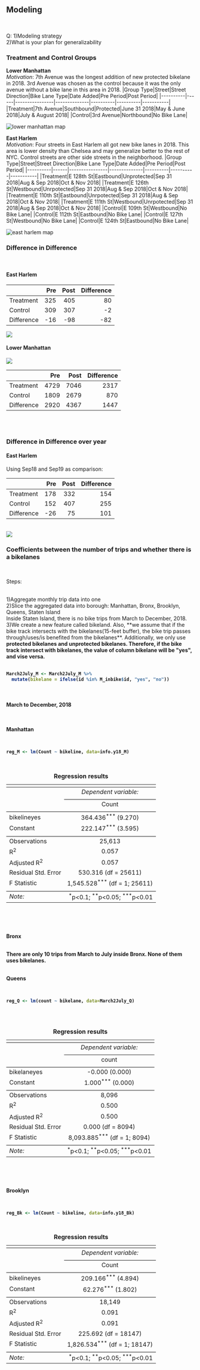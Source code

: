 ## Modeling

<br>

Q:
1)Modeling strategy <br>
2)What is your plan for generalizability

### Treatment and Control Groups

**Lower Manhattan** <br>
*Motivation*: 7th Avenue was the longest addition of new protected bikelane in 2018. 
3rd Avenue was chosen as the control because it was the only avenue without a bike lane in this area in 2018.
|Group Type|Street|Street Direction|Bike Lane Type|Date Added|Pre Period|Post Period|
|----------|------|----------------|--------------|----------|----------|-----------|
|Treatment|7th Avenue|Southbound|Protected|June 31 2018|May & June 2018|July & August 2018|
|Control|3rd Avenue|Northbound|No Bike Lane|

![lower manhattan map](images/downtown_chosenlanes_1.png)

**East Harlem** <br>
*Motivation*: Four streets in East Harlem all got new bike lanes in 2018. This area is lower density than Chelsea and may generalize better to the rest of NYC. Control streets are other side streets in the neighborhood. 
|Group Type|Street|Street Direction|Bike Lane Type|Date Added|Pre Period|Post Period|
|----------|------|----------------|--------------|----------|----------|-----------|
|Treatment|E 128th St|Eastbound|Unprotected|Sep 31 2018|Aug & Sep 2018|Oct & Nov 2018|
|Treatment|E 126th St|Westbound|Unrpotected|Sep 31 2018|Aug & Sep 2018|Oct & Nov 2018|
|Treatment|E 110th St|Eastbound|Unrpotected|Sep 31 2018|Aug & Sep 2018|Oct & Nov 2018|
|Treatment|E 111th St|Westbound|Unrpotected|Sep 31 2018|Aug & Sep 2018|Oct & Nov 2018|
|Control|E 109th St|Westbound|No Bike Lane|
|Control|E 112th St|Eastbound|No Bike Lane|
|Control|E 127th St|Westbound|No Bike Lane|
|Control|E 124th St|Eastbound|No Bike Lane|

![east harlem map](images/eharlem_chosenlanes_1.png)

### Difference in Difference

<br>

#### East Harlem


|         | Pre   |  Post   |   Difference  |
|---------|------:|--------:|--------------:|
|Treatment|  325  |    405  |            	80|
|Control  |  309  |    307  |            -2 |
|Difference|	-16 |     -98 |            -82|


<img src="https://github.com/kateesutt/practicum-nycdot/blob/main/images/eh_diff.jpeg">

#### Lower Manhattan

<img src="https://github.com/kateesutt/practicum-nycdot/blob/main/images/diff%20in%20diff.png">

|         | Pre   |  Post   |   Difference  |
|---------|------:|--------:|--------------:|
|Treatment|  4729  |    7046  |            	2317|
|Control  |  1809  |    2679  |              870|
|Difference|	2920 |     4367 |             1447|



<br>
<br>

### Difference in Difference over year


#### East Harlem

Using Sep18 and Sep19 as comparison:


|         | Pre   |  Post   |   Difference  |
|---------|------:|--------:|--------------:|
|Treatment|  178  |    332  |            154|
|Control  |  152  |    407  |            255|
|Difference|	-26 |      75 |            101|

<br>
<img src="https://github.com/kateesutt/practicum-nycdot/blob/main/images/eh_Diff1819.jpeg">



### Coefficients between the number of trips and whether there is a bikelanes

<br>

Steps:

<br>
1)Aggregate monthly trip data into one
<br>
2)Slice the aggregated data into borough: Manhattan, Bronx, Brooklyn, Queens, Staten Island
<br> Inside Staten Island, there is no bike trips from March to December, 2018.
<br>
3)We create a new feature called bikeland. Also, **we assume that if the bike track intersects with the bikelanes(15-feet buffer), the bike trip passes through/uses/is benefited from the bikelanes**. Additionally, we only use <b>protected bikelanes<b> and <b>unprotected bikelanes</b>. Therefore, if the bike track intersect with bikelanes, the value of column bikelane will be "yes", and vise versa.
<br>
<br>

```r
March2July_M <- March2July_M %>%
  mutate(bikelane = ifelse(id %in% M_inbike$id, "yes", "no"))
```

<br>

#### March to December, 2018

<br>

**Manhattan**

<br>

```r
reg_M <- lm(Count ~ bikeline, data=info.y18_M)
```

<br>


<table style="text-align:center"><caption><strong>Regression results</strong></caption>
<tr><td colspan="2" style="border-bottom: 1px solid black"></td></tr><tr><td style="text-align:left"></td><td><em>Dependent variable:</em></td></tr>
<tr><td></td><td colspan="1" style="border-bottom: 1px solid black"></td></tr>
<tr><td style="text-align:left"></td><td>Count</td></tr>
<tr><td colspan="2" style="border-bottom: 1px solid black"></td></tr><tr><td style="text-align:left">bikelineyes</td><td>364.436<sup>***</sup> (9.270)</td></tr>
<tr><td style="text-align:left">Constant</td><td>222.147<sup>***</sup> (3.595)</td></tr>
<tr><td colspan="2" style="border-bottom: 1px solid black"></td></tr><tr><td style="text-align:left">Observations</td><td>25,613</td></tr>
<tr><td style="text-align:left">R<sup>2</sup></td><td>0.057</td></tr>
<tr><td style="text-align:left">Adjusted R<sup>2</sup></td><td>0.057</td></tr>
<tr><td style="text-align:left">Residual Std. Error</td><td>530.316 (df = 25611)</td></tr>
<tr><td style="text-align:left">F Statistic</td><td>1,545.528<sup>***</sup> (df = 1; 25611)</td></tr>
<tr><td colspan="2" style="border-bottom: 1px solid black"></td></tr><tr><td style="text-align:left"><em>Note:</em></td><td style="text-align:right"><sup>*</sup>p<0.1; <sup>**</sup>p<0.05; <sup>***</sup>p<0.01</td></tr>
</table>
<br>
<br>
<br>

**Bronx**

<br>
There are only 10 trips from March to July inside Bronx. <b>None</b> of them uses bikelanes.




<br>
<br>

**Queens**

<br>

```r
reg_Q <- lm(count ~ bikelane, data=March2July_Q)
```

<br>
<br>



<table style="text-align:center"><caption><strong>Regression results</strong></caption>
<tr><td colspan="2" style="border-bottom: 1px solid black"></td></tr><tr><td style="text-align:left"></td><td><em>Dependent variable:</em></td></tr>
<tr><td></td><td colspan="1" style="border-bottom: 1px solid black"></td></tr>
<tr><td style="text-align:left"></td><td>count</td></tr>
<tr><td colspan="2" style="border-bottom: 1px solid black"></td></tr><tr><td style="text-align:left">bikelaneyes</td><td>-0.000 (0.000)</td></tr>
<tr><td style="text-align:left">Constant</td><td>1.000<sup>***</sup> (0.000)</td></tr>
<tr><td colspan="2" style="border-bottom: 1px solid black"></td></tr><tr><td style="text-align:left">Observations</td><td>8,096</td></tr>
<tr><td style="text-align:left">R<sup>2</sup></td><td>0.500</td></tr>
<tr><td style="text-align:left">Adjusted R<sup>2</sup></td><td>0.500</td></tr>
<tr><td style="text-align:left">Residual Std. Error</td><td>0.000 (df = 8094)</td></tr>
<tr><td style="text-align:left">F Statistic</td><td>8,093.885<sup>***</sup> (df = 1; 8094)</td></tr>
<tr><td colspan="2" style="border-bottom: 1px solid black"></td></tr><tr><td style="text-align:left"><em>Note:</em></td><td style="text-align:right"><sup>*</sup>p<0.1; <sup>**</sup>p<0.05; <sup>***</sup>p<0.01</td></tr>
</table>



<br>
<br>
<br>


**Brooklyn**

<br>

```r
reg_Bk <- lm(Count ~ bikeline, data=info.y18_Bk)
```

<br>


<table style="text-align:center"><caption><strong>Regression results</strong></caption>
<tr><td colspan="2" style="border-bottom: 1px solid black"></td></tr><tr><td style="text-align:left"></td><td><em>Dependent variable:</em></td></tr>
<tr><td></td><td colspan="1" style="border-bottom: 1px solid black"></td></tr>
<tr><td style="text-align:left"></td><td>Count</td></tr>
<tr><td colspan="2" style="border-bottom: 1px solid black"></td></tr><tr><td style="text-align:left">bikelineyes</td><td>209.166<sup>***</sup> (4.894)</td></tr>
<tr><td style="text-align:left">Constant</td><td>62.276<sup>***</sup> (1.802)</td></tr>
<tr><td colspan="2" style="border-bottom: 1px solid black"></td></tr><tr><td style="text-align:left">Observations</td><td>18,149</td></tr>
<tr><td style="text-align:left">R<sup>2</sup></td><td>0.091</td></tr>
<tr><td style="text-align:left">Adjusted R<sup>2</sup></td><td>0.091</td></tr>
<tr><td style="text-align:left">Residual Std. Error</td><td>225.692 (df = 18147)</td></tr>
<tr><td style="text-align:left">F Statistic</td><td>1,826.534<sup>***</sup> (df = 1; 18147)</td></tr>
<tr><td colspan="2" style="border-bottom: 1px solid black"></td></tr><tr><td style="text-align:left"><em>Note:</em></td><td style="text-align:right"><sup>*</sup>p<0.1; <sup>**</sup>p<0.05; <sup>***</sup>p<0.01</td></tr>
</table>




<br>
<br>
<br>


